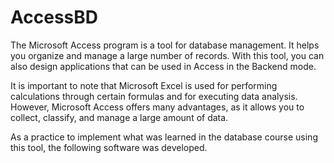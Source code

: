 # AccessBD

<p>The Microsoft Access program is a tool for database management. It helps you organize and manage a large number of records. With this tool, you can also design applications that can be used in Access in the Backend mode.</p>

<p>It is important to note that Microsoft Excel is used for performing calculations through certain formulas and for executing data analysis. However, Microsoft Access offers many advantages, as it allows you to collect, classify, and manage a large amount of data.</p>

<p>As a practice to implement what was learned in the database course using this tool, the following software was developed.</p>

